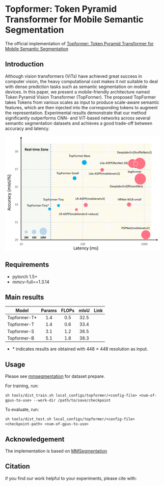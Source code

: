 # Topformer: Token Pyramid Transformer for Mobile Semantic Segmentation

The official implementation of [Topformer: Token Pyramid Transformer for Mobile Semantic Segmentation]()

## Introduction

Although vision transformers (ViTs) have achieved great success in computer vision, the heavy computational cost makes it not suitable to deal with dense prediction tasks such as semantic segmentation on mobile devices. In this paper, we present a mobile-friendly architecture named Token Pyramid Vision Transformer (TopFormer). The proposed TopFormer takes Tokens from various scales as input to produce scale-aware semantic features, which are then injected into the corresponding tokens to augment the representation. Experimental results demonstrate that our method significantly outperforms CNN- and ViT-based networks across several semantic segmentation datasets and achieves a good trade-off between accuracy and latency.
<div  align="center">
<img src="imgs/speed_iou.jpg", width=800>
</div>

## Requirements

- pytorch 1.5+
- mmcv-full==1.3.14


## Main results

Model | Params | FLOPs | mIoU    | Link
--- |:---:|:---:|:---:|:---: |
Topformer-T\* | 1.4 | 0.5 | 32.5
Topformer-T | 1.4 | 0.6 | 33.4 | 
Topformer-S | 3.1 | 1.2 | 36.5 |
Topformer-B | 5.1 | 1.8 | 38.3 | 

- \* indicates results are obtained with 448 × 448 resolution as input.

## Usage
Please see [mmsegmentation](https://github.com/open-mmlab/mmsegmentation/blob/master/docs/dataset_prepare.md) for dataset prepare.

For training, run:
```
sh tools/dist_train.sh local_configs/topformer/<config-file> <num-of-gpus-to-use> --work-dir /path/to/save/checkpoint
```
To evaluate, run:
```
sh tools/dist_test.sh local_configs/topformer/<config-file> <checkpoint-path> <num-of-gpus-to-use>
```

## Acknowledgement

The implementation is based on [MMSegmentation](https://github.com/open-mmlab/mmsegmentation/tree/master/configs/segformer)

## Citation

if you find our work helpful to your experiments, please cite with:
```

```


